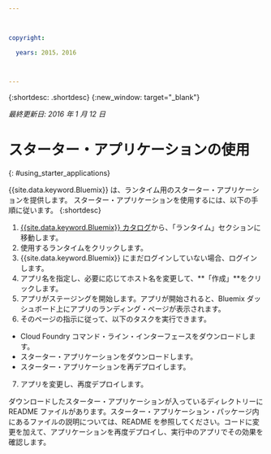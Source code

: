 ```yaml
---

 

copyright:

  years: 2015，2016

 

---
```


{:shortdesc: .shortdesc}
{:new_window: target="_blank"}

*最終更新日: 2016 年 1 月 12 日*

# スターター・アプリケーションの使用
{: #using_starter_applications}

{{site.data.keyword.Bluemix}} は、ランタイム用のスターター・アプリケーションを提供します。
スターター・アプリケーションを使用するには、以下の手順に従います。
{:shortdesc}

1. [{{site.data.keyword.Bluemix}} カタログ](https://console.{DomainName}/catalog/)から、「ランタイム」セクションに移動します。
2. 使用するランタイムをクリックします。
3. {{site.data.keyword.Bluemix}} にまだログインしていない場合、ログインします。
4. アプリ名を指定し、必要に応じてホスト名を変更して、**「作成」**をクリックします。
5. アプリがステージングを開始します。アプリが開始されると、Bluemix ダッシュボード上にアプリのランディング・ページが表示されます。
6. そのページの指示に従って、以下のタスクを実行できます。
  * Cloud Foundry コマンド・ライン・インターフェースをダウンロードします。
  * スターター・アプリケーションをダウンロードします。
  * スターター・アプリケーションを再デプロイします。
7. アプリを変更し、再度デプロイします。

ダウンロードしたスターター・アプリケーションが入っているディレクトリーに README ファイルがあります。スターター・アプリケーション・パッケージ内にあるファイルの説明については、README を参照してください。コードに変更を加えて、アプリケーションを再度デプロイし、実行中のアプリでその効果を確認します。  
